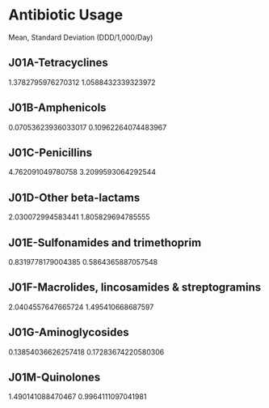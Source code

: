 # Antibiotic Usage

Mean, Standard Deviation (DDD/1,000/Day)

## J01A-Tetracyclines
1.3782795976270312 1.0588432339323972

## J01B-Amphenicols
0.07053623936033017 0.10962264074483967

## J01C-Penicillins
4.762091049780758 3.2099593064292544

## J01D-Other beta-lactams
2.030072994583441 1.805829694785555

## J01E-Sulfonamides and trimethoprim
0.8319778179004385 0.5864365887057548

## J01F-Macrolides, lincosamides & streptogramins
2.0404557647665724 1.495410668687597

## J01G-Aminoglycosides
0.13854036626257418 0.17283674220580306

## J01M-Quinolones
1.490141088470467 0.9964111097041981
